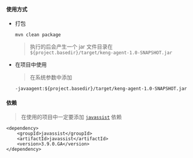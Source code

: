#### 使用方式

- 打包
    ```
    mvn clean package
    ```

    > 执行的后会产生一个 jar 文件目录在 `${project.basedir}/target/keng-agent-1.0-SNAPSHOT.jar`

- 在项目中使用

    > 在系统参数中添加
    ```
    -javaagent:${project.basedir}/target/keng-agent-1.0-SNAPSHOT.jar
    ```

#### 依赖
> 在使用的项目中一定要添加 [`javassist`](https://github.com/jboss-javassist/javassist) 依赖

```$xslt
<dependency>
    <groupId>javassist</groupId>
    <artifactId>javassist</artifactId>
    <version>3.9.0.GA</version>
</dependency>
```